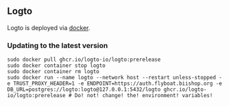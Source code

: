 ## Logto

Logto is deployed via [docker](docker). 

### Updating to the latest version

```
sudo docker pull ghcr.io/logto-io/logto:prerelease
sudo docker container stop logto
sudo docker container rm logto
sudo docker run --name logto --network host --restart unless-stopped -e TRUST_PROXY_HEADER=1 -e ENDPOINT=https://auth.flyboat.biishop.org -e DB_URL=postgres://logto:logto@127.0.0.1:5432/logto ghcr.io/logto-io/logto:prerelease # Do! not! change! the! environment! variables!
```
